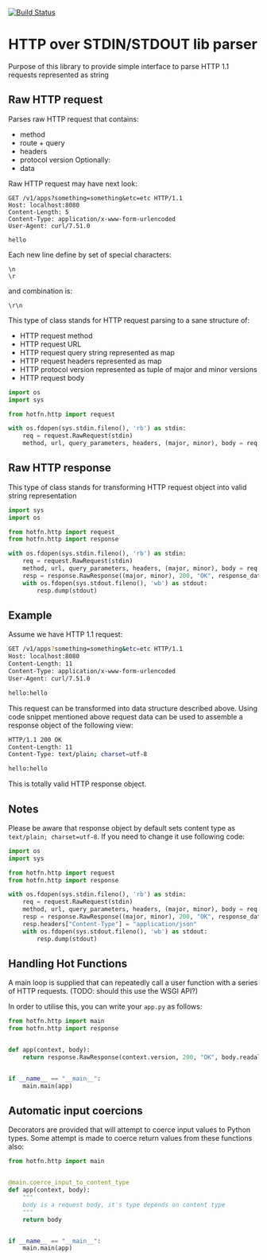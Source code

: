 [![Build Status](https://travis-ci.org/denismakogon/hotfn-py.svg?branch=master)](https://travis-ci.org/denismakogon/hotfn-py)

HTTP over STDIN/STDOUT lib parser
=================================

Purpose of this library to provide simple interface to parse HTTP 1.1 requests represented as string

Raw HTTP request
----------------

Parses raw HTTP request that contains:
 - method
 - route + query
 - headers
 - protocol version
 Optionally:
 - data

Raw HTTP request may have next look:

    GET /v1/apps?something=something&etc=etc HTTP/1.1
    Host: localhost:8080
    Content-Length: 5
    Content-Type: application/x-www-form-urlencoded
    User-Agent: curl/7.51.0

    hello

Each new line define by set of special characters:

    \n
    \r

and combination is:

    \r\n

This type of class stands for HTTP request parsing to a sane structure of:

 - HTTP request method
 - HTTP request URL
 - HTTP request query string represented as map
 - HTTP request headers represented as map
 - HTTP protocol version represented as tuple of major and minor versions
 - HTTP request body

```python
import os
import sys

from hotfn.http import request

with os.fdopen(sys.stdin.fileno(), 'rb') as stdin:
    req = request.RawRequest(stdin)
    method, url, query_parameters, headers, (major, minor), body = req.parse_raw_request()
```

Raw HTTP response
-----------------

This type of class stands for transforming HTTP request object into valid string representation

```python
import sys
import os

from hotfn.http import request
from hotfn.http import response

with os.fdopen(sys.stdin.fileno(), 'rb') as stdin:
    req = request.RawRequest(stdin)
    method, url, query_parameters, headers, (major, minor), body = req.parse_raw_request()
    resp = response.RawResponse((major, minor), 200, "OK", response_data=body)
    with os.fdopen(sys.stdout.fileno(), 'wb') as stdout:
        resp.dump(stdout)
```

Example
-------

Assume we have HTTP 1.1 request:
```bash
GET /v1/apps?something=something&etc=etc HTTP/1.1
Host: localhost:8080
Content-Length: 11
Content-Type: application/x-www-form-urlencoded
User-Agent: curl/7.51.0

hello:hello

```
This request can be transformed into data structure described above.
Using code snippet mentioned above request data can be used to assemble a response object of the following view:
```bash
HTTP/1.1 200 OK
Content-Length: 11
Content-Type: text/plain; charset=utf-8

hello:hello

```
This is totally valid HTTP response object.

Notes
-----

Please be aware that response object by default sets content type as `text/plain; charset=utf-8`. If you need to change it use following code:
```python
import os
import sys

from hotfn.http import request
from hotfn.http import response

with os.fdopen(sys.stdin.fileno(), 'rb') as stdin:
    req = request.RawRequest(stdin)
    method, url, query_parameters, headers, (major, minor), body = req.parse_raw_request()
    resp = response.RawResponse((major, minor), 200, "OK", response_data=body)
    resp.headers["Content-Type"] = "application/json"
    with os.fdopen(sys.stdout.fileno(), 'wb') as stdout:
        resp.dump(stdout)

```

Handling Hot Functions
----------------------

A main loop is supplied that can repeatedly call a user function with a series of HTTP requests.
(TODO: should this use the WSGI API?)

In order to utilise this, you can write your `app.py` as follows:

```python
from hotfn.http import main
from hotfn.http import response


def app(context, body):
    return response.RawResponse(context.version, 200, "OK", body.readall())


if __name__ == "__main__":
    main.main(app)

```

Automatic input coercions
-------------------------

Decorators are provided that will attempt to coerce input values to Python types.
Some attempt is made to coerce return values from these functions also:

```python
from hotfn.http import main


@main.coerce_input_to_content_type
def app(context, body):
    """
    body is a request body, it's type depends on content type
    """
    return body


if __name__ == "__main__":
    main.main(app)

```